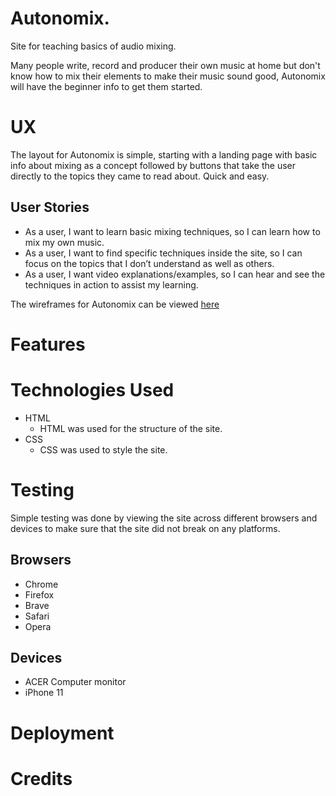 # Autonomix. 

Site for teaching basics of audio mixing.

Many people write, record and producer their own music at home but don't know how to mix their elements to make their music sound good, Autonomix will have the beginner info to get them started. 

# UX

The layout for Autonomix is simple, starting with a landing page with basic info about mixing as a concept followed by buttons that take the user directly to the topics they came to read about. Quick and easy. 


## User Stories

- As a user, I want to learn basic mixing techniques, so I can learn how to mix my own music. 
- As a user, I want to find specific techniques inside the site, so I can focus on the topics that I don’t understand as well as others.
- As a user, I want video explanations/examples, so I can hear and see the techniques in action to assist my learning.

The wireframes for Autonomix can be viewed [here](https://www.dropbox.com/s/2ybowtp4rlgvrix/autonomix_wireframes.pdf?dl=0)

# Features

# Technologies Used

 - HTML
    - HTML was used for the structure of the site.
 - CSS
    - CSS was used to style the site.

# Testing

Simple testing was done by viewing the site across different browsers and devices to make sure that the site did not break on any platforms.

## Browsers

- Chrome
- Firefox
- Brave
- Safari
- Opera

## Devices

- ACER Computer monitor
- iPhone 11

# Deployment

# Credits 
